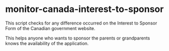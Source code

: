 # monitor-canada-interest-to-sponsor

This script checks for any difference occurred on the Interest to Sponsor Form of the Canadian government website.

This helps anyone who wants to sponsor the parents or grandparents knows the availability of the application.
